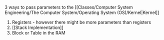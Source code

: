 3 ways to pass parameters to the [[Classes/Computer System Engineering/The Computer System/Operating System (OS)/Kernel|Kernel]]

1. Registers - however there might be more parameters than registers
2. [[Stack Implementation]]
3. Block or Table in the RAM